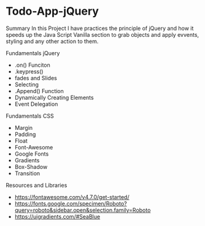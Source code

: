 # Todo-App-jQuery

Summary
In this Project I have practices the principle of jQuery and how it speeds up the Java Script Vanilla section to grab objects and apply evvents, styling and any other action to them.

Fundamentals jQuery
* .on() Funciton 
* .keypress()
* fades and Slides
* Selecting
* .Append() Function
* Dynamically Creating Elements
* Event Delegation

Fundamentals CSS
* Margin
* Padding
* Float
* Font-Awesome
* Google Fonts
* Gradients
* Box-Shadow
* Transition

Resources and Libraries
* https://fontawesome.com/v4.7.0/get-started/
* https://fonts.google.com/specimen/Roboto?query=roboto&sidebar.open&selection.family=Roboto
* https://uigradients.com/#SeaBlue


